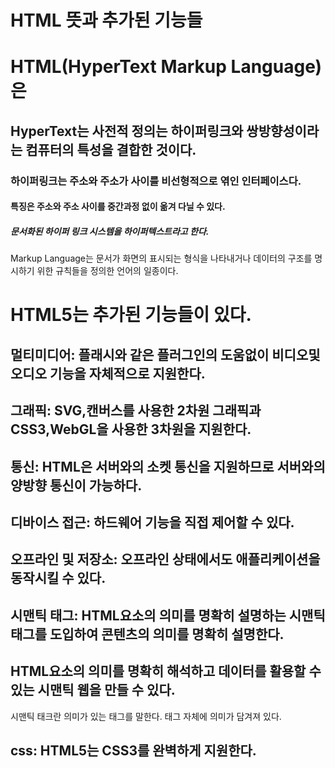 # HTML 뜻과 추가된 기능들
# HTML(HyperText Markup Language)은 
## HyperText는 사전적 정의는 하이퍼링크와 쌍방향성이라는 컴퓨터의 특성을 결합한 것이다.
### 하이퍼링크는 주소와 주소가 사이를 비선형적으로 엮인 인터페이스다.
#### 특징은 주소와 주소 사이를 중간과정 없이 옮겨 다닐 수 있다.
##### 문서화된 하이퍼 링크 시스템을 하이퍼텍스트라고 한다.
Markup Language는 문서가 화면의 표시되는 형식을 나타내거나 데이터의 구조를 명시하기 위한 규칙들을 정의한 언어의 일종이다.
 
# HTML5는 추가된 기능들이 있다.
## 멀티미디어: 플래시와 같은 플러그인의 도움없이 비디오및 오디오 기능을 자체적으로 지원한다.
## 그래픽: SVG,캔버스를 사용한 2차원 그래픽과 CSS3,WebGL을 사용한 3차원을 지원한다.
## 통신: HTML은 서버와의 소켓 통신을 지원하므로 서버와의 양방향 통신이 가능하다.
## 디바이스 접근: 하드웨어 기능을 직접 제어할 수 있다.
## 오프라인 및 저장소: 오프라인 상태에서도 애플리케이션을 동작시킬 수 있다.
## 시맨틱 태그: HTML요소의 의미를 명확히 설명하는 시맨틱 태그를 도입하여 콘텐츠의 의미를 명확히 설명한다.
## HTML요소의 의미를 명확히 해석하고 데이터를 활용할 수 있는 시맨틱 웹을 만들 수 있다.
시맨틱 태크란 의미가 있는 태그를 말한다. 태그 자체에 의미가 담겨져 있다.
## css: HTML5는 CSS3를 완벽하게 지원한다.
